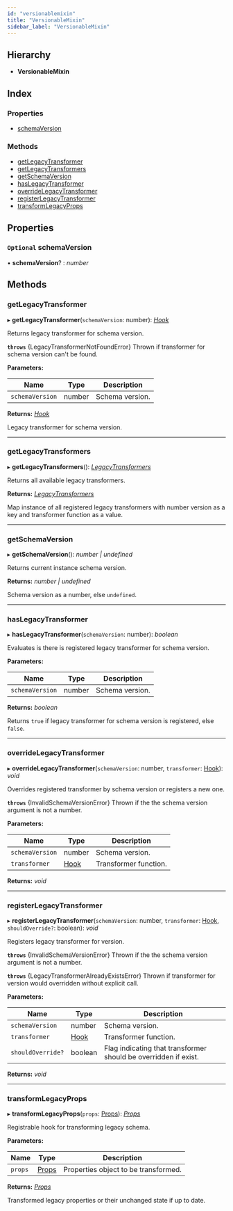 ```yaml
---
id: "versionablemixin"
title: "VersionableMixin"
sidebar_label: "VersionableMixin"
---
```


## Hierarchy

* **VersionableMixin**

## Index

### Properties

* [schemaVersion](versionablemixin.md#optional-schemaversion)

### Methods

* [getLegacyTransformer](versionablemixin.md#getlegacytransformer)
* [getLegacyTransformers](versionablemixin.md#getlegacytransformers)
* [getSchemaVersion](versionablemixin.md#getschemaversion)
* [hasLegacyTransformer](versionablemixin.md#haslegacytransformer)
* [overrideLegacyTransformer](versionablemixin.md#overridelegacytransformer)
* [registerLegacyTransformer](versionablemixin.md#registerlegacytransformer)
* [transformLegacyProps](versionablemixin.md#transformlegacyprops)

## Properties

### `Optional` schemaVersion

• **schemaVersion**? : *number*

## Methods

###  getLegacyTransformer

▸ **getLegacyTransformer**(`schemaVersion`: number): *[Hook](../modules/types.md#hook)*

Returns legacy transformer for schema version.

**`throws`** {LegacyTransformerNotFoundError}
Thrown if transformer for schema version can't be found.

**Parameters:**

Name | Type | Description |
------ | ------ | ------ |
`schemaVersion` | number | Schema version. |

**Returns:** *[Hook](../modules/types.md#hook)*

Legacy transformer for schema version.

___

###  getLegacyTransformers

▸ **getLegacyTransformers**(): *[LegacyTransformers](../modules/types.md#legacytransformers)*

Returns all available legacy transformers.

**Returns:** *[LegacyTransformers](../modules/types.md#legacytransformers)*

Map instance of all registered legacy transformers with number version as a key and transformer function as a value.

___

###  getSchemaVersion

▸ **getSchemaVersion**(): *number | undefined*

Returns current instance schema version.

**Returns:** *number | undefined*

Schema version as a number, else `undefined`.

___

###  hasLegacyTransformer

▸ **hasLegacyTransformer**(`schemaVersion`: number): *boolean*

Evaluates is there is registered legacy transformer for schema version.

**Parameters:**

Name | Type | Description |
------ | ------ | ------ |
`schemaVersion` | number | Schema version. |

**Returns:** *boolean*

Returns `true` if legacy transformer for schema version is registered, else `false`.

___

###  overrideLegacyTransformer

▸ **overrideLegacyTransformer**(`schemaVersion`: number, `transformer`: [Hook](../modules/types.md#hook)): *void*

Overrides registered transformer by schema version or registers a new one.

**`throws`** {InvalidSchemaVersionError}
Thrown if the the schema version argument is not a number.

**Parameters:**

Name | Type | Description |
------ | ------ | ------ |
`schemaVersion` | number | Schema version. |
`transformer` | [Hook](../modules/types.md#hook) | Transformer function. |

**Returns:** *void*

___

###  registerLegacyTransformer

▸ **registerLegacyTransformer**(`schemaVersion`: number, `transformer`: [Hook](../modules/types.md#hook), `shouldOverride?`: boolean): *void*

Registers legacy transformer for version.

**`throws`** {InvalidSchemaVersionError}
Thrown if the the schema version argument is not a number.

**`throws`** {LegacyTransformerAlreadyExistsError}
Thrown if transformer for version would overridden without explicit call.

**Parameters:**

Name | Type | Description |
------ | ------ | ------ |
`schemaVersion` | number | Schema version. |
`transformer` | [Hook](../modules/types.md#hook) | Transformer function. |
`shouldOverride?` | boolean | Flag indicating that transformer should be overridden if exist. |

**Returns:** *void*

___

###  transformLegacyProps

▸ **transformLegacyProps**(`props`: [Props](../modules/types.md#props)): *[Props](../modules/types.md#props)*

Registrable hook for transforming legacy schema.

**Parameters:**

Name | Type | Description |
------ | ------ | ------ |
`props` | [Props](../modules/types.md#props) | Properties object to be transformed. |

**Returns:** *[Props](../modules/types.md#props)*

Transformed legacy properties or their unchanged state if up to date.
